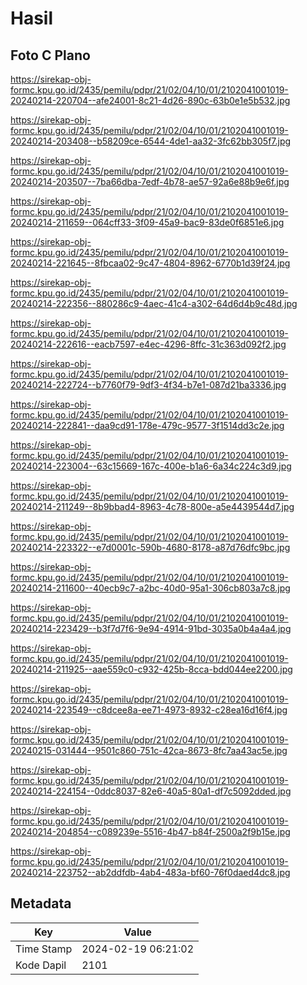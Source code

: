 # Hasil

## Foto C Plano

https://sirekap-obj-formc.kpu.go.id/2435/pemilu/pdpr/21/02/04/10/01/2102041001019-20240214-220704--afe24001-8c21-4d26-890c-63b0e1e5b532.jpg

https://sirekap-obj-formc.kpu.go.id/2435/pemilu/pdpr/21/02/04/10/01/2102041001019-20240214-203408--b58209ce-6544-4de1-aa32-3fc62bb305f7.jpg

https://sirekap-obj-formc.kpu.go.id/2435/pemilu/pdpr/21/02/04/10/01/2102041001019-20240214-203507--7ba66dba-7edf-4b78-ae57-92a6e88b9e6f.jpg

https://sirekap-obj-formc.kpu.go.id/2435/pemilu/pdpr/21/02/04/10/01/2102041001019-20240214-211659--064cff33-3f09-45a9-bac9-83de0f6851e6.jpg

https://sirekap-obj-formc.kpu.go.id/2435/pemilu/pdpr/21/02/04/10/01/2102041001019-20240214-221645--8fbcaa02-9c47-4804-8962-6770b1d39f24.jpg

https://sirekap-obj-formc.kpu.go.id/2435/pemilu/pdpr/21/02/04/10/01/2102041001019-20240214-222356--880286c9-4aec-41c4-a302-64d6d4b9c48d.jpg

https://sirekap-obj-formc.kpu.go.id/2435/pemilu/pdpr/21/02/04/10/01/2102041001019-20240214-222616--eacb7597-e4ec-4296-8ffc-31c363d092f2.jpg

https://sirekap-obj-formc.kpu.go.id/2435/pemilu/pdpr/21/02/04/10/01/2102041001019-20240214-222724--b7760f79-9df3-4f34-b7e1-087d21ba3336.jpg

https://sirekap-obj-formc.kpu.go.id/2435/pemilu/pdpr/21/02/04/10/01/2102041001019-20240214-222841--daa9cd91-178e-479c-9577-3f1514dd3c2e.jpg

https://sirekap-obj-formc.kpu.go.id/2435/pemilu/pdpr/21/02/04/10/01/2102041001019-20240214-223004--63c15669-167c-400e-b1a6-6a34c224c3d9.jpg

https://sirekap-obj-formc.kpu.go.id/2435/pemilu/pdpr/21/02/04/10/01/2102041001019-20240214-211249--8b9bbad4-8963-4c78-800e-a5e4439544d7.jpg

https://sirekap-obj-formc.kpu.go.id/2435/pemilu/pdpr/21/02/04/10/01/2102041001019-20240214-223322--e7d0001c-590b-4680-8178-a87d76dfc9bc.jpg

https://sirekap-obj-formc.kpu.go.id/2435/pemilu/pdpr/21/02/04/10/01/2102041001019-20240214-211600--40ecb9c7-a2bc-40d0-95a1-306cb803a7c8.jpg

https://sirekap-obj-formc.kpu.go.id/2435/pemilu/pdpr/21/02/04/10/01/2102041001019-20240214-223429--b3f7d7f6-9e94-4914-91bd-3035a0b4a4a4.jpg

https://sirekap-obj-formc.kpu.go.id/2435/pemilu/pdpr/21/02/04/10/01/2102041001019-20240214-211925--aae559c0-c932-425b-8cca-bdd044ee2200.jpg

https://sirekap-obj-formc.kpu.go.id/2435/pemilu/pdpr/21/02/04/10/01/2102041001019-20240214-223549--c8dcee8a-ee71-4973-8932-c28ea16d16f4.jpg

https://sirekap-obj-formc.kpu.go.id/2435/pemilu/pdpr/21/02/04/10/01/2102041001019-20240215-031444--9501c860-751c-42ca-8673-8fc7aa43ac5e.jpg

https://sirekap-obj-formc.kpu.go.id/2435/pemilu/pdpr/21/02/04/10/01/2102041001019-20240214-224154--0ddc8037-82e6-40a5-80a1-df7c5092dded.jpg

https://sirekap-obj-formc.kpu.go.id/2435/pemilu/pdpr/21/02/04/10/01/2102041001019-20240214-204854--c089239e-5516-4b47-b84f-2500a2f9b15e.jpg

https://sirekap-obj-formc.kpu.go.id/2435/pemilu/pdpr/21/02/04/10/01/2102041001019-20240214-223752--ab2ddfdb-4ab4-483a-bf60-76f0daed4dc8.jpg


## Metadata

| Key        | Value               |
| ---------- | ------------------- |
| Time Stamp | 2024-02-19 06:21:02 |
| Kode Dapil | 2101                |



